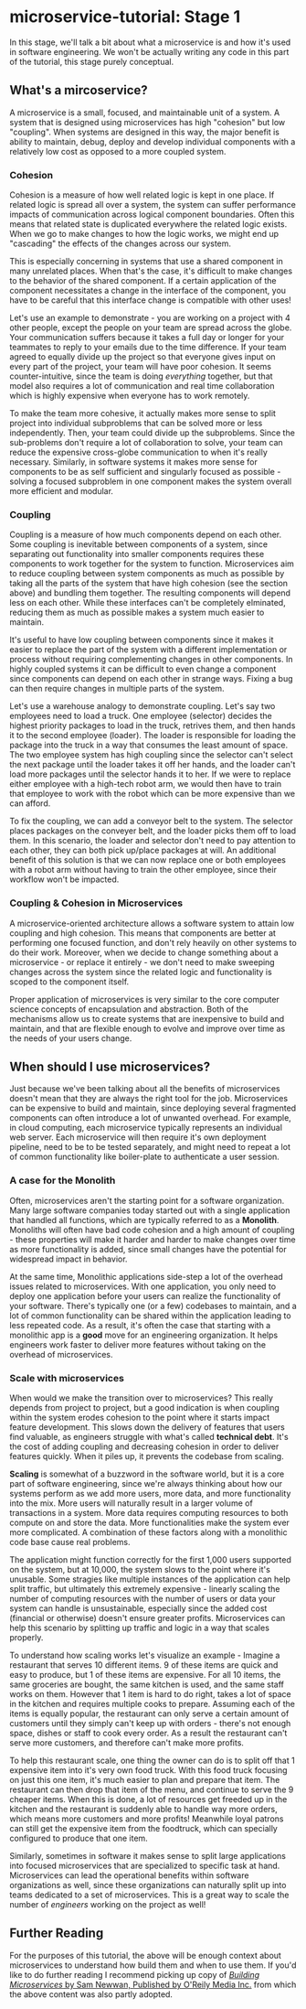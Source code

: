 # microservice-tutorial: Stage 1

In this stage, we'll talk a bit about what a microservice is and how it's used in software engineering. We won't be actually writing any code in this part of the tutorial, this stage purely conceptual.

## What's a mircoservice?

A microservice is a small, focused, and maintainable unit of a system. A system that is designed using microservices has high "cohesion" but low "coupling". When systems are designed in this way, the major benefit is ability to maintain, debug, deploy and develop individual components with a relatively low cost as opposed to a more coupled system.

### Cohesion

Cohesion is a measure of how well related logic is kept in one place. If related logic is spread all over a system, the system can suffer performance impacts of communication across logical component boundaries. Often this means that related state is duplicated everywhere the related logic exists. When we go to make changes to how the logic works, we might end up "cascading" the effects of the changes across our system. 

This is especially concerning in systems that use a shared component in many unrelated places. When that's the case, it's difficult to make changes to the behavior of the shared component. If a certain application of the component necessitates a change in the interface of the component, you have to be careful that this interface change is compatible with other uses!

Let's use an example to demonstrate - you are working on a project with 4 other people, except the people on your team are spread across the globe. Your communication suffers because it takes a full day or longer for your teammates to reply to your emails due to the time difference. If your team agreed to equally divide up the project so that everyone gives input on every part of the project, your team will have poor cohesion. It seems counter-intuitive, since the team is doing *everything* together, but that model also requires a lot of communication and real time collaboration which is highly expensive when everyone has to work remotely.

To make the team more cohesive, it actually makes more sense to split project into individual subproblems that can be solved more or less independently. Then, your team could divide up the subproblems. Since the sub-problems don't require a lot of collaboration to solve, your team can reduce the expensive cross-globe communication to when it's really necessary. Similarly, in software systems it makes more sense for components to be as self sufficient and singularly focused as possible - solving a focused subproblem in one component makes the system overall more efficient and modular.

### Coupling

Coupling is a measure of how much components depend on each other. Some coupling is inevitable between components of a system, since separating out functionality into smaller components requires these components to work together for the system to function. Microservices aim to reduce coupling between system components as much as possible by taking all the parts of the system that have high cohesion (see the section above) and bundling them together. The resulting components will depend less on each other. While these interfaces can't be completely elminated, reducing them as much as possible makes a system much easier to maintain.

It's useful to have low coupling between components since it makes it easier to replace the part of the system with a different implementation or process without requiring complementing changes in other components. In highly coupled systems it can be difficult to even change a component since components can depend on each other in strange ways. Fixing a bug can then require changes in multiple parts of the system.

Let's use a warehouse analogy to demonstrate coupling. Let's say two employees need to load a truck. One employee (selector) decides the highest priority packages to load in the truck, retrives them, and then hands it to the second employee (loader). The loader is responsible for loading the package into the truck in a way that consumes the least amount of space. The two employee system has high coupling since the selector can't select the next package until the loader takes it off her hands, and the loader can't load more packages until the selector hands it to her. If we were to replace either employee with a high-tech robot arm, we would then have to train that employee to work with the robot which can be more expensive than we can afford. 

To fix the coupling, we can add a conveyor belt to the system. The selector places packages on the conveyer belt, and the loader picks them off to load them. In this scenario, the loader and selector don't need to pay attention to each other, they can both pick up/place packages at will. An additional benefit of this solution is that we can now replace one or both employees with a robot arm without having to train the other employee, since their workflow won't be impacted.

### Coupling & Cohesion in Microservices

A microservice-oriented architecture allows a software system to attain low coupling and high cohesion. This means that components are better at performing one focused function, and don't rely heavily on other systems to do their work. Moreover, when we decide to change something about a microservice - or replace it entirely - we don't need to make sweeping changes across the system since the related logic and functionality is scoped to the component itself.

Proper application of microservices is very similar to the core computer science concepts of encapsulation and abstraction. Both of the mechanisms allow us to create systems that are inexpensive to build and maintain, and that are flexible enough to evolve and improve over time as the needs of your users change.

## When should I use microservices?

Just because we've been talking about all the benefits of microservices doesn't mean that they are always the right tool for the job. Microservices can be expensive to build and maintain, since deploying several fragmented components can often introduce a lot of unwanted overhead. For example, in cloud computing, each microservice typically represents an individual web server. Each microservice will then require it's own deployment pipeline, need to be to be tested separately, and might need to repeat a lot of common functionality like boiler-plate to authenticate a user session.

### A case for the Monolith

Often, microservices aren't the starting point for a software organization. Many large software companies today started out with a single application that handled all functions, which are typically referred to as a **Monolith**. Monoliths will often have bad code cohesion and a high amount of coupling - these properties will make it harder and harder to make changes over time as more functionality is added, since small changes have the potential for widespread impact in behavior. 

At the same time, Monolithic applications side-step a lot of the overhead issues related to microservices. With one application, you only need to deploy one application before your users can realize the functionality of your software. There's typically one (or a few) codebases to maintain, and a lot of common functionality can be shared within the application leading to less repeated code. As a result, it's often the case that starting with a monolithic app is a **good** move for an engineering organization. It helps engineers work faster to deliver more features without taking on the overhead of microservices.

### Scale with microservices

When would we make the transition over to microservices? This really depends from project to project, but a good indication is when coupling within the system erodes cohesion to the point where it starts impact feature development. This slows down the delivery of features that users find valuable, as engineers struggle with what's called **technical debt**. It's the cost of adding coupling and decreasing cohesion in order to deliver features quickly. When it piles up, it prevents the codebase from scaling.

**Scaling** is somewhat of a buzzword in the software world, but it is a core part of software engineering, since we're always thinking about how our systems perform as we add more users, more data, and more functionality into the mix. More users will naturally result in a larger volume of transactions in a system. More data requires computing resources to both compute on and store the data. More functionalities make the system ever more complicated. A combination of these factors along with a monolithic code base cause real problems. 

The application might function correctly for the first 1,000 users supported on the system, but at 10,000, the system slows to the point where it's unusable. Some stragies like multiple instances of the application can help split traffic, but ultimately this extremely expensive - linearly scaling the number of computing resources with the number of users or data your system can handle is unsustainable, especially since the added cost (financial or otherwise) doesn't ensure greater profits. Microservices can help this scenario by splitting up traffic and logic in a way that scales properly.

To understand how scaling works let's visualize an example - Imagine a restaurant that serves 10 different items. 9 of these items are quick and easy to produce, but 1 of these items are expensive. For all 10 items, the same groceries are bought, the same kitchen is used, and the same staff works on them. However that 1 item is hard to do right, takes a lot of space in the kitchen and requires multiple cooks to prepare. Assuming each of the items is equally popular, the restaurant can only serve a certain amount of customers until they simply can't keep up with orders - there's not enough space, dishes or staff to cook every order. As a result the restaurant can't serve more customers, and therefore can't make more profits.

To help this restaurant scale, one thing the owner can do is to split off that 1 expensive item into it's very own food truck. With this food truck focusing on just this one item, it's much easier to plan and prepare that item. The restaurant can then drop that item of the menu, and continue to serve the 9 cheaper items. When this is done, a lot of resources get freeded up in the kitchen and the restaurant is suddenly able to handle way more orders, which means more customers and more profits! Meanwhile loyal patrons can still get the expensive item from the foodtruck, which can specially configured to produce that one item.

Similarly, sometimes in software it makes sense to split large applications into focused microservices that are specialized to specific task at hand. Microservices can lead the operational benefits within software organizations as well, since these organizations can naturally split up into teams dedicated to a set of microservices. This is a great way to scale the number of *engineers* working on the project as well!

## Further Reading

For the purposes of this tutorial, the above will be enough context about microservices to understand how build them and when to use them. If you'd like to do further reading I recommend picking up copy of [*Building Microservices* by Sam Newwan, Published by O'Reily Media Inc.](https://www.amazon.com/Building-Microservices-Designing-Fine-Grained-Systems/dp/1491950358) from which the above content was also partly adopted. 
